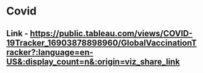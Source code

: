# Covid

## Link  - https://public.tableau.com/views/COVID-19Tracker_16903878898960/GlobalVaccinationTracker?:language=en-US&:display_count=n&:origin=viz_share_link

